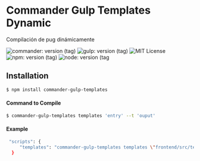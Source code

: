 # Commander Gulp Templates Dynamic

<p>Compilación de pug dinámicamente</p>

![commander: version (tag)](https://img.shields.io/badge/commander-v3.0.2-blue?style=for-the-badge)
![gulp: version (tag)](https://img.shields.io/badge/gulp-v3.9.1-orange?style=for-the-badge)
![MIT License](https://img.shields.io/badge/lincense-MIT-yellow?style=for-the-badge) 
![npm: version (tag)](https://img.shields.io/badge/npm-v6.4.3-red?style=for-the-badge)
![node: version (tag](https://img.shields.io/badge/node-v8.16.0-green?style=for-the-badge) 

## Installation

```bash
$ npm install commander-gulp-templates
```


#### Command to Compile

```bash
$ commander-gulp-templates templates 'entry' --t 'ouput' 
```

#### Example

```bash
 "scripts": {
     "templates": "commander-gulp-templates templates \"frontend/src/templates/*.pug\" \"frontend/src/templates/**/*.pug\"  \"frontend/src/mail/**/*.pug\" \"frontend/src/mail/*.pug\" --t \"docs/\"",
  }
```